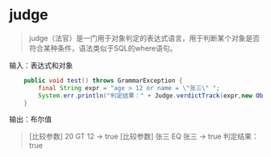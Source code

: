 # judge

> judge（法官）是一门用于对象判定的表达式语言，用于判断某个对象是否符合某种条件，语法类似于SQL的where语句。
>

输入：表达式和对象

```java
    public void test() throws GrammarException {
        final String expr = "age > 12 or name = \"张三\" ";
        System.err.println("判定结果：" + Judge.verdictTrack(expr,new Obj().setAge(20).setName("张三")));
    }
```

输出：布尔值

> [比较参数] 20 GT 12 -> true
> [比较参数] 张三 EQ 张三 -> true
> 判定结果：true

